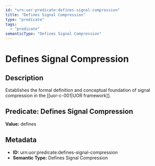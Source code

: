 ```yaml
---
id: "urn:uor:predicate:defines-signal-compression"
title: "Defines Signal Compression"
type: "predicate"
tags:
  - "predicate"
semanticType: "Defines Signal Compression"
---
```


# Defines Signal Compression

## Description

Establishes the formal definition and conceptual foundation of signal compression in the [[uor-c-001|UOR framework]].

## Predicate: Defines Signal Compression

**Value:** defines

## Metadata

- **ID:** urn:uor:predicate:defines-signal-compression
- **Semantic Type:** Defines Signal Compression
